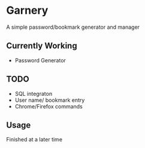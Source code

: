# Garnery

A simple password/bookmark generator and manager

## Currently Working

- Password Generator

## TODO

- SQL integraton
- User name/ bookmark entry
- Chrome/Firefox commands

## Usage

Finished at a later time
